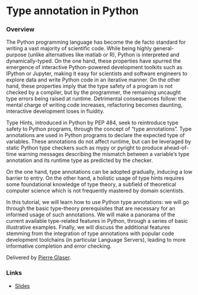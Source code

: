 # Type annotation in Python

### Overview
The Python programming language has become the de facto standard for writing a vast majority of scientific code. While being highly general-purpose (unlike alternatives like matlab or R), Python is interpreted and dynamically-typed. On the one hand, these properties have spurred the emergence of interactive Python-powered development toolkits such as IPython or Jupyter, making it easy for scientists and software engineers to explore data and write Python code in an iterative manner. On the other hand, these properties imply that the type safety of a program is not checked by a compiler, but by the programmer, the remaining uncaught type errors being raised at runtime. Detrimental consequences follow: the mental charge of writing code increases, refactoring becomes daunting, interactive development loses in fluidity.

Type Hints, introduced in Python by PEP 484, seek to reintroduce type safety to Python programs, through the concept of “type annotations”. Type annotations are used in Python programs to declare the expected type of variables. These annotations do not affect runtime, but can be leveraged by static Python type checkers such as mypy or pyright to produce ahead-of-time warning messages describing the mismatch between a variable’s type annotation and its runtime type as predicted by the checker.

On the one hand, type annotations can be adopted gradually, inducing a low barrier to entry. On the other hand, a holistic usage of type hints requires some foundational knowledge of type theory, a subfield of theoretical computer science which is not frequently mastered by domain scientists.

In this tutorial, we will learn how to use Python type annotations: we will go through the basic type-theory prerequisites that are necessary for an informed usage of such annotations. We will make a panorama of the current available type-related features in Python, through a series of basic illustrative examples. Finally, we will discuss the additional features stemming from the integration of type annotations with popular code development toolchains (in particular Language Servers), leading to more informative completion and error checking.

Delivered by [Pierre Glaser](https://github.com/pierreglaser).

### Links
* [Slides](https://adamltyson.com/pyclub-typing/)
